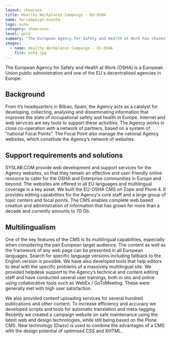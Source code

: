 ```yaml
---
layout: showcase
title: Healthy Workplaces Campaign - EU-OSHA
name: hw-campaign-euosha
logo: osha
category: showcases
level: gold
summary: "The European Agency for Safety and Health at Work has chosen the internet as its primary means to disseminate information. We facilitate that on several platforms including CMS, Wiki, campaign sites and communication tools."
images:
  - name: Healthy Workplaces Campaign - EU-OSHA
    file: osha.jpg
---
```


The European Agency for Safety and Health at Work (OSHA) is a European Union public administration and one of the EU´s decentralised agencies in Europe.

## Background

From it’s headquarters in Bilbao, Spain, the Agency acts as a catalyst for developing, collecting, analysing and disseminating information that improves the state of occupational safety and health in Europe. Internet and web services are key tools to support these activities. The Agency works in close co-operation with a network of partners, based on a system of “national Focal Points”. The Focal Point also manage the national Agency websites, which constitute the Agency’s network of websites.

## Support requirements and solutions

SYSLAB.COM provide web development and support services for the Agency websites, so that they remain an effective and user-friendly online resource to cater for the OSHA and Enterprise communities in Europe and beyond. The websites are offered in all EU languages and multilingual coverage is a key asset. We built the EU-OSHA CMS on Zope and Plone 4. It provides editing capabilities for the Agency's core staff and a large group of topic centers and focal points. The CMS enables complete web based creation and administration of information that has grown for more than a decade and currently amounts to 70 Gb.

## Multilingualism

One of the key features of the CMS is its multilingual capabilities, especially when considering the pan European target audience. The content as well as the framework of any web page can be presented in all European languages. Search for specific language versions including fallback to the English version is possible. We have also developed tools that help editors to deal with the specific problems of a massively multilingual site. We provided helpdesk support to the Agency’s technical and content editing staff and have conducted several user trainings, both in situ and online using collaborative tools such as WebEx / GoToMeeting. These were generally met with high user satisfaction.

We also provided content uploading services for several hundred publications and other content. To increase efficiency and accuracy we developed scripts and tools for automatic translation and meta-tagging. Recently we created a campaign website on safe maintenance using the latest web and design technologies, while still being based on the Plone CMS. New technology (Diazo) is used to combine the advantages of a CMS with the design potential of optimised CSS and XHTML.

